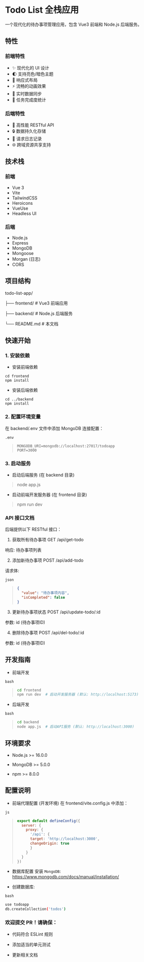 # Todo List 全栈应用

一个现代化的待办事项管理应用，包含 Vue3 前端和 Node.js 后端服务。

## 特性

### 前端特性
- ✨ 现代化的 UI 设计
- 🌓 支持亮色/暗色主题
- 📱 响应式布局
- ⚡️ 流畅的动画效果
- 🔄 实时数据同步
- 🎯 任务完成度统计

### 后端特性
- 🚀 高性能 RESTful API
- 🔒 数据持久化存储
- 📝 请求日志记录
- 🌐 跨域资源共享支持

## 技术栈

### 前端
- Vue 3
- Vite
- TailwindCSS
- Heroicons
- VueUse
- Headless UI

### 后端
- Node.js
- Express
- MongoDB
- Mongoose
- Morgan (日志)
- CORS

## 项目结构
todo-list-app/

├── frontend/ # Vue3 前端应用

├── backend/ # Node.js 后端服务

└── README.md # 本文档



## 快速开始

### 1. 安装依赖

- 安装前端依赖
```
cd frontend
npm install
```
- 安装后端依赖
```
cd ../backend
npm install
```

### 2. 配置环境变量
在 backend/.env 文件中添加 MongoDB 连接配置：

```.env```
> ```env
> MONGODB_URI=mongodb://localhost:27017/todoapp
> PORT=3000
> ```

### 3. 启动服务
- 启动后端服务 (在 backend 目录)
> node app.js
- 启动前端开发服务器 (在 frontend 目录)
> npm run dev

### API 接口文档
后端提供以下 RESTful 接口：

1. 获取所有待办事项
GET /api/get-todo

响应: 待办事项列表

2. 添加新待办事项
POST /api/add-todo

请求体:

```json```
> ```json
> {
>   "value": "待办事项内容",
>   "isCompleted": false
> }
> ```

3. 更新待办事项状态
POST /api/update-todo/:id

参数: id (待办事项ID)

4. 删除待办事项
POST /api/del-todo/:id

参数: id (待办事项ID)

## 开发指南
- 前端开发
  
```bash```
> ```bash
> cd frontend
> npm run dev  # 启动开发服务器 (默认: http://localhost:5173)
> ```

- 后端开发
  
```bash```
> ```bash
> cd backend
> node app.js  # 启动API服务 (默认: http://localhost:3000)
> ```

## 环境要求
- Node.js >= 16.0.0

- MongoDB >= 5.0.0

- npm >= 8.0.0

## 配置说明
- 前端代理配置 (开发环境)
在 frontend/vite.config.js 中添加：

```js```
> ```js
> export default defineConfig({
>   server: {
>     proxy: {
>       '/api': {
>       target: 'http://localhost:3000',
>       changeOrigin: true
>       }
>     }
>   }
> })
> ```
- 数据库配置
安装 ```MongoDB```: https://www.mongodb.com/docs/manual/installation/

- 创建数据库:

```bash```
```bash
use todoapp
db.createCollection('todos')
```


### 欢迎提交 PR！请确保：

- 代码符合 ESLint 规则

- 添加适当的单元测试

- 更新相关文档
